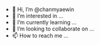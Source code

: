 - 👋 Hi, I’m @chanmyaewin
- 👀 I’m interested in ...
- 🌱 I’m currently learning ...
- 💞️ I’m looking to collaborate on ...
- 📫 How to reach me ...

<!---
chanmyaewin/chanmyaewin is a ✨ special ✨ repository because its `README.md` (this file) appears on your GitHub profile.
You can click the Preview link to take a look at your changes.
--->
